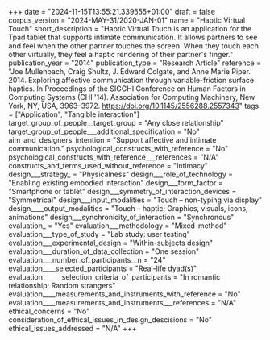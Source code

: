 +++
date = "2024-11-15T13:55:21.339555+01:00"
draft = false
corpus_version = "2024-MAY-31/2020-JAN-01"
name = "Haptic Virtual Touch"
short_description = "Haptic Virtual Touch is an application for the Tpad tablet that supports intimate communication. It allows partners to see and feel when the other partner touches the screen. When they touch each other virtually, they feel a haptic rendering of their partner's finger."
publication_year = "2014"
publication_type = "Research Article"
reference = "Joe Mullenbach, Craig Shultz, J. Edward Colgate, and Anne Marie Piper. 2014. Exploring affective communication through variable-friction surface haptics. In Proceedings of the SIGCHI Conference on Human Factors in Computing Systems (CHI '14). Association for Computing Machinery, New York, NY, USA, 3963–3972. https://doi.org/10.1145/2556288.2557343"
tags = ["Application", "Tangible interaction"]
target_group_of_people__target_group = "Any close relationship"
target_group_of_people___additional_specification = "No"
aim_and_designers_intention = "Support affective and intimate communication."
psychological_constructs_with_reference = "No"
psychological_constructs_with_reference___references = "N/A"
constructs_and_terms_used_without_reference = "Intimacy"
design___strategy_ = "Physicalness"
design___role_of_technology = "Enabling existing embodied interaction"
design___form_factor = "Smartphone or tablet"
design___symmetry_of_interaction_devices = "Symmetrical"
design___input_modalities = "Touch – non-typing via display"
design____output_modalities = "Touch – haptic; Graphics, visuals, icons, animations"
design___synchronicity_of_interaction = "Synchronous"
evaluation_ = "Yes"
evaluation___methodology = "Mixed-method"
evaluation___type_of_study = "Lab study: user testing"
evaluation___experimental_design = "Within-subjects design"
evaluation___duration_of_data_collection = "One session"
evaluation___number_of_participants__n = "24"
evaluation____selected_participants = "Real-life dyad(s)"
evaluation______selection_criteria_of_participants = "In romantic relationship; Random strangers"
evaluation____measurements_and_instruments_with_reference = "No"
evaluation____measurements_and_instruments___references = "N/A"
ethical_concerns = "No"
consideration_of_ethical_issues_in_design_descisions = "No"
ethical_issues_addressed = "N/A"
+++
